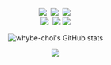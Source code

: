 <p align="center">
  <img src="https://img.shields.io/badge/PyTorch-EE4C2C?style=flat&logo=PyTorch&logoColor=white"/></a>&nbsp
  <img src="https://img.shields.io/badge/FastAPI-009688?style=flat&logo=FastAPI&logoColor=white"></a>&nbsp
  <img src="https://img.shields.io/badge/-MySQL-4479A1?style=flat&logo=MySQL&logoColor=white"/></a>&nbsp
  <br>
  <img src="https://img.shields.io/badge/Linux-FCC624?style=flat&logo=Linux&logoColor=black"/></a>&nbsp
  <img src="https://img.shields.io/badge/Docker-2496ED?style=flat&logo=Docker&logoColor=white"/>
  <img src="https://img.shields.io/badge/kubernetes-%23326ce5.svg?style=flat&logo=kubernetes&logoColor=white"/>
</p>



<div align="center">
  
![whybe-choi's GitHub stats](https://github-readme-stats.vercel.app/api?username=whybe-choi&show_icons=true&theme=vue)

</div>

<!--
<div align="center">

[![Solved.ac
프로필](http://mazassumnida.wtf/api/v2/generate_badge?boj=whybe_choi)](https://solved.ac/whybe_choi)
<br>
-->

</div>

<p align="center">
  <a href="https://hits.seeyoufarm.com"><img src="https://hits.seeyoufarm.com/api/count/incr/badge.svg?url=https%3A%2F%2Fgithub.com%2Fwhybe-choi&count_bg=%2341B883&title_bg=%23CDC2C2&icon=github.svg&icon_color=%23E7E7E7&title=hits&edge_flat=false"/>
  </a>
</p>

